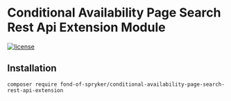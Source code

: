 # Conditional Availability Page Search Rest Api Extension Module

[![license](https://img.shields.io/github/license/fond-of/spryker-conditional-availability-page-search-rest-api-extension.svg)](https://packagist.org/packages/fond-of-spryker/conditional-availability-page-search-rest-api-extension)

## Installation

```
composer require fond-of-spryker/conditional-availability-page-search-rest-api-extension
```
